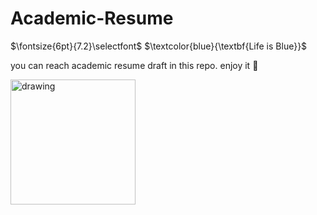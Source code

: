 # Academic-Resume

$\fontsize{6pt}{7.2}\selectfont$
$\textcolor{blue}{\textbf{Life is Blue}}$


you can reach academic resume draft in this repo. 
enjoy it :muscle:


<img src="https://user-images.githubusercontent.com/74038190/216121964-513bdf95-3c8c-429a-82bc-7c770caca8fc.png" alt="drawing" width="200"/>
